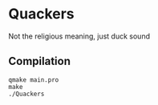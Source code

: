 # Quackers
Not the religious meaning, just duck sound

## Compilation
```
qmake main.pro
make
./Quackers
```
